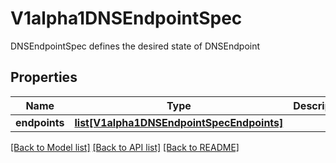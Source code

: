 # V1alpha1DNSEndpointSpec

DNSEndpointSpec defines the desired state of DNSEndpoint
## Properties
Name | Type | Description | Notes
------------ | ------------- | ------------- | -------------
**endpoints** | [**list[V1alpha1DNSEndpointSpecEndpoints]**](V1alpha1DNSEndpointSpecEndpoints.md) |  | [optional] 

[[Back to Model list]](../README.md#documentation-for-models) [[Back to API list]](../README.md#documentation-for-api-endpoints) [[Back to README]](../README.md)


